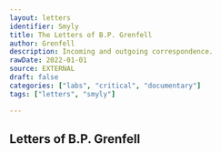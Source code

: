 ```yaml
---
layout: letters
identifier: Smyly
title: The Letters of B.P. Grenfell
author: Grenfell
description: Incoming and outgoing correspondence.
rawDate: 2022-01-01
source: EXTERNAL
draft: false
categories: ["labs", "critical", "documentary"]
tags: ["letters", "smyly"]

---
```

## Letters of B.P. Grenfell
